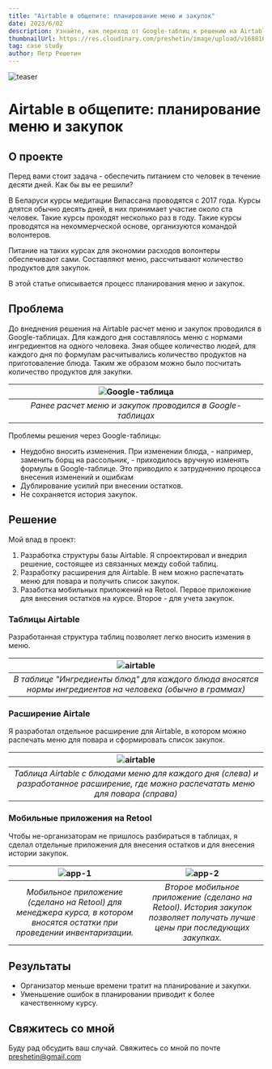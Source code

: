 ```yaml
---
title: "Airtable в общепите: планирование меню и закупок"
date: 2023/6/02
description: Узнайте, как переход от Google-таблиц к решению на Airtable улучшил организацию питания на курсах медитации.
thumbnailUrl: https://res.cloudinary.com/preshetin/image/upload/v1688101501/preshetin.com/case-studies/meal-planning-1_vitsdr.png
tag: case study
author: Петр Решетин
---
```


![teaser](https://res.cloudinary.com/preshetin/image/upload/v1702906736/preshetin.com/case-studies/meals-and-purchasing/meals-and-purchasing-teaser_dx0pew.png)

# Airtable в общепите: планирование меню и закупок

## О проекте

Перед вами стоит задача - обеспечить питанием сто человек в течение десяти дней. Как бы вы ее решили?

В Беларуси курсы медитации Випассана проводятся с 2017 года. Курсы длятся обычно десять дней, в них принимает участие около ста человек. Такие курсы проходят несколько раз в году. Такие курсы проводятся на некоммерческой основе, организуются командой волонтеров.

Питание на таких курсах для экономии расходов волонтеры обеспечивают сами. Составляют меню, рассчитывают количество продуктов для закупок. 

В этой статье описывается процесс планирования меню и закупок.

## Проблема

До внеднения решения на Airtable расчет меню и закупок проводился в Google-таблицах. Для каждого дня составлялось меню с нормами ингредиентов на одного человека. Зная общее количество людей, для каждого дня по формулам расчитывались количество продуктов на приготоваление блюда. Таким же образом можно было посчитать количество продуктов для закупки.


| ![Google-таблица](https://res.cloudinary.com/preshetin/image/upload/v1702909096/preshetin.com/case-studies/meals-and-purchasing/meal-planning-0_2_medi06_a2utvm.png) |
|:--:|
| *Ранее расчет меню и закупок проводился в Google-таблицах* |


Проблемы решения через Google-таблицы:
- Неудобно вносить изменения. При изменении блюда, - например, заменить борщ на рассольник, - приходилось вручную изменять формулы в Google-таблице. Это приводило к затруднению процесса внесения изменений и ошибкам
- Дублирование усилий при внесении остатков.
- Не сохраняется история закупок.

## Решение

Мой влад в проект:
1. Разработка структуры базы Airtable. Я спроектировал и внедрил решение, состоящее из связанных между собой таблиц.
2. Разработку расширения для Airtable. В нем можно распечатать меню для повара и получить список закупок.
3. Разаботка мобильных приложений на Retool. Первое приложение для внесения остатков на курсе. Второе - для учета закупок.

### Таблицы Airtable

Разработанная структура таблиц позволяет легко вносить измения в меню.

| ![airtable](https://res.cloudinary.com/preshetin/image/upload/v1702907563/preshetin.com/case-studies/meals-and-purchasing/meal-ingredients_yj0q5d.png) |
|:--:|
| *В таблице "Ингредиенты блюд" для каждого блюда вносятся нормы ингредиентов на человека (обычно в граммах)* |

### Расширение Airtale

Я разработал отдельное расширение для Airtable, в котором можно распечать меню для повара и сформировать список закупок.

| ![airtable](https://res.cloudinary.com/preshetin/image/upload/v1702907564/preshetin.com/case-studies/meals-and-purchasing/extension_i3vmet.png) |
|:--:|
| *Таблица Airtable с блюдами меню для каждого дня (слева) и разработанное расширение, где можно распечатать меню для повара (справа)* |

### Мобильные приложения на Retool

Чтобы не-организаторам не пришлось разбираться в таблицах, я сделал отдельные приложения для внесения остатков и для внесения истории закупок.

| ![app-1](https://res.cloudinary.com/preshetin/image/upload/v1702906742/preshetin.com/case-studies/meals-and-purchasing/retool-app-manager_vvbx7f.jpg) | ![app-2](https://res.cloudinary.com/preshetin/image/upload/v1702908531/preshetin.com/case-studies/meals-and-purchasing/retool-app-purchasing_fxmlju.jpg) |
|:--:|:--:|
| *Мобильное приложение (сделано на Retool) для менеджера курса, в котором вносятся остатки при проведении инвентаризации.* | *Второе мобильное приложение (сделано на Retool). История закупок позволяет получать лучше цены при последующих закупках.* |


## Результаты

- Организатор меньше времени тратит на планирование и закупки.
- Уменьшение ошибок в планировании приводит к более качественному курсу.

## Свяжитесь со мной

Буду рад обсудить ваш случай. Свяжитесь со мной по почте preshetin@gmail.com
